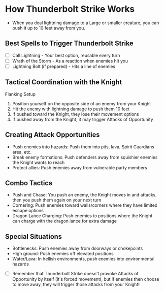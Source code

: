 # How Thunderbolt Strike Works

- When you deal lightning damage to a Large or smaller creature, you can push it up to 10 feet away from you.

## Best Spells to Trigger Thunderbolt Strike

- [ ] Call Lightning - Your best option, reusable every turn
- [ ] Wrath of the Storm - As a reaction when enemies hit you
- [ ] Lightning Bolt (if prepared) - Hits a line of enemies

## Tactical Coordination with the Knight

Flanking Setup

1. Position yourself on the opposite side of an enemy from your Knight
2. Hit the enemy with lightning damage to push them 10 feet
3. If pushed toward the Knight, they lose their movement options
4. If pushed away from the Knight, it may trigger Attacks of Opportunity

## Creating Attack Opportunities

- Push enemies into hazards: Push them into pits, lava, Spirit Guardians area, etc.
- Break enemy formations: Push defenders away from squishier enemies the Knight wants to reach
- Protect allies: Push enemies away from vulnerable party members

## Combo Tactics

- Push and Chase: You push an enemy, the Knight moves in and attacks, then you push them again on your next turn
- Cornering: Push enemies toward walls/corners where they have limited escape options
- Dragon Lance Charging: Push enemies to positions where the Knight can charge with the dragon lance for extra damage

## Special Situations

- Bottlenecks: Push enemies away from doorways or chokepoints
- High ground: Push enemies off elevated positions
- Water/Lava: In hellish environments, push enemies into environmental hazards

- [ ] Remember that Thunderbolt Strike doesn't provoke Attacks of Opportunity by itself (it's forced movement), but if enemies then choose to move away, they will trigger those attacks from your Knight!
